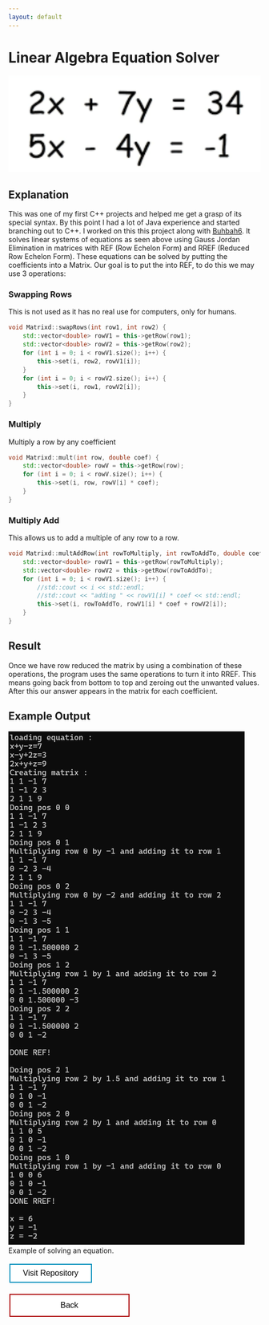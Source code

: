 ```yaml
---
layout: default
---
```


# Linear Algebra Equation Solver
<img src="Linear.png" alt="Linear Systems of Equations">

## Explanation
This was one of my first C++ projects and helped me get a grasp of its special syntax. By this point I had a lot of Java experience and started branching out to C++. I worked on this this project along with [Buhbah6](https://github.com/Buhbah6). It solves linear systems of equations as seen above using Gauss Jordan Elimination in matrices with REF (Row Echelon Form) and RREF (Reduced Row Echelon Form). These equations can be solved by putting the coefficients into a Matrix. Our goal is to put the into REF, to do this we may use 3 operations:

### Swapping Rows
This is not used as it has no real use for computers, only for humans.
```C++
void Matrixd::swapRows(int row1, int row2) {
    std::vector<double> rowV1 = this->getRow(row1);
    std::vector<double> rowV2 = this->getRow(row2);
    for (int i = 0; i < rowV1.size(); i++) {
        this->set(i, row2, rowV1[i]);
    }
    for (int i = 0; i < rowV2.size(); i++) {
        this->set(i, row1, rowV2[i]);
    }
}
```


### Multiply
Multiply a row by any coefficient
```C++
void Matrixd::mult(int row, double coef) {
    std::vector<double> rowV = this->getRow(row);
    for (int i = 0; i < rowV.size(); i++) {
        this->set(i, row, rowV[i] * coef);
    }
}
```

### Multiply Add
This allows us to add a multiple of any row to a row.
```C++
void Matrixd::multAddRow(int rowToMultiply, int rowToAddTo, double coef) {
    std::vector<double> rowV1 = this->getRow(rowToMultiply);
    std::vector<double> rowV2 = this->getRow(rowToAddTo);
    for (int i = 0; i < rowV1.size(); i++) {
        //std::cout << i << std::endl;
        //std::cout << "adding " << rowV1[i] * coef << std::endl;
        this->set(i, rowToAddTo, rowV1[i] * coef + rowV2[i]);
    }
}	
```

## Result
Once we have row reduced the matrix by using a combination of these operations, the program uses the same operations to turn it into RREF. This means going back from bottom to top and zeroing out the unwanted values. After this our answer appears in the matrix for each coefficient.

## Example Output
<img src="LinearOut.png" alt="Linear Systems of Equations OUT">
Example of solving an equation.


<style>
.button {
  border: none;
  color: white;
  text-align: center;
  text-decoration: none;
  display: inline-block;
  font-size: 16px;
  margin: 4px 2px;
  cursor: pointer;
}

.repo {
 padding: 8px 25px;
 background-color: #008CBA;
} /* Blue */


.repo {
  background-color: white;
  color: black;
  border: 2px solid #008CBA;
}

.repo:hover {
  background-color: #008CBA;
  color: white;
}

.back {
  padding: 12px 100px;
  background-color: #aa0405;
} /* Red */

.back {
  background-color: white;
  color: black;
  border: 2px solid #aa0405;
}

.back:hover {
  background-color: #aa0405;
  color: white;
}
</style>

<a target="_blank" 	href="https://github.com/Hypericat/HyperionClientV3"> <button class="button repo">Visit Repository</button></a>

<a href="./"> <button class="button back">Back</button></a>